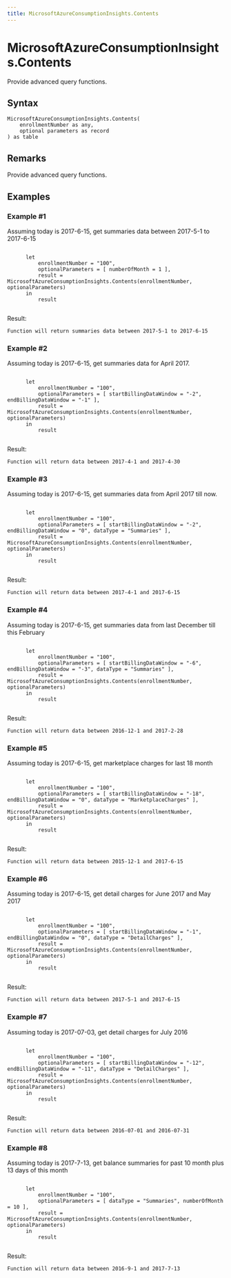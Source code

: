 ```yaml
---
title: MicrosoftAzureConsumptionInsights.Contents
---
```


# MicrosoftAzureConsumptionInsights.Contents


Provide advanced query functions.


## Syntax

```powerquery
MicrosoftAzureConsumptionInsights.Contents(
    enrollmentNumber as any,
    optional parameters as record
) as table
```


## Remarks

Provide advanced query functions.


## Examples

### Example #1 
Assuming today is 2017-6-15, get summaries data between 2017-5-1 to 2017-6-15
```powerquery

      let    
          enrollmentNumber = "100",
          optionalParameters = [ numberOfMonth = 1 ],
          result = MicrosoftAzureConsumptionInsights.Contents(enrollmentNumber, optionalParameters)   
      in     
          result
    
```

Result: 
```powerquery
Function will return summaries data between 2017-5-1 to 2017-6-15
```


### Example #2 
Assuming today is 2017-6-15, get summaries data for April 2017.
```powerquery

      let    
          enrollmentNumber = "100",
          optionalParameters = [ startBillingDataWindow = "-2", endBillingDataWindow = "-1" ],
          result = MicrosoftAzureConsumptionInsights.Contents(enrollmentNumber, optionalParameters)   
      in     
          result
    
```

Result: 
```powerquery
Function will return data between 2017-4-1 and 2017-4-30
```


### Example #3 
Assuming today is 2017-6-15, get summaries data from April 2017 till now.
```powerquery

      let    
          enrollmentNumber = "100",
          optionalParameters = [ startBillingDataWindow = "-2", endBillingDataWindow = "0", dataType = "Summaries" ],
          result = MicrosoftAzureConsumptionInsights.Contents(enrollmentNumber, optionalParameters)   
      in     
          result
    
```

Result: 
```powerquery
Function will return data between 2017-4-1 and 2017-6-15
```


### Example #4 
Assuming today is 2017-6-15, get summaries data from last December till this February 
```powerquery

      let    
          enrollmentNumber = "100",
          optionalParameters = [ startBillingDataWindow = "-6", endBillingDataWindow = "-3", dataType = "Summaries" ],
          result = MicrosoftAzureConsumptionInsights.Contents(enrollmentNumber, optionalParameters)
      in     
          result
    
```

Result: 
```powerquery
Function will return data between 2016-12-1 and 2017-2-28
```


### Example #5 
Assuming today is 2017-6-15, get marketplace charges for last 18 month
```powerquery

      let    
          enrollmentNumber = "100",
          optionalParameters = [ startBillingDataWindow = "-18", endBillingDataWindow = "0", dataType = "MarketplaceCharges" ],
          result = MicrosoftAzureConsumptionInsights.Contents(enrollmentNumber, optionalParameters)   
      in     
          result
    
```

Result: 
```powerquery
Function will return data between 2015-12-1 and 2017-6-15
```


### Example #6 
Assuming today is 2017-6-15, get detail charges for June 2017 and May 2017
```powerquery

      let    
          enrollmentNumber = "100",
          optionalParameters = [ startBillingDataWindow = "-1", endBillingDataWindow = "0", dataType = "DetailCharges" ],
          result = MicrosoftAzureConsumptionInsights.Contents(enrollmentNumber, optionalParameters)   
      in     
          result
    
```

Result: 
```powerquery
Function will return data between 2017-5-1 and 2017-6-15
```


### Example #7 
Assuming today is 2017-07-03, get detail charges for July 2016
```powerquery

      let  
          enrollmentNumber = "100",
          optionalParameters = [ startBillingDataWindow = "-12", endBillingDataWindow = "-11", dataType = "DetailCharges" ],
          result = MicrosoftAzureConsumptionInsights.Contents(enrollmentNumber, optionalParameters)    
      in     
          result
    
```

Result: 
```powerquery
Function will return data between 2016-07-01 and 2016-07-31
```


### Example #8 
Assuming today is 2017-7-13, get balance summaries for past 10 month plus 13 days of this month
```powerquery

      let  
          enrollmentNumber = "100",
          optionalParameters = [ dataType = "Summaries", numberOfMonth = 10 ],
          result = MicrosoftAzureConsumptionInsights.Contents(enrollmentNumber, optionalParameters)    
      in     
          result
    
```

Result: 
```powerquery
Function will return data between 2016-9-1 and 2017-7-13
```



